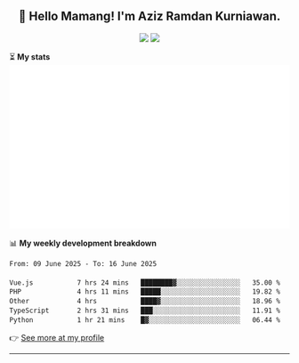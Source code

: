 <h2 align="center">👋 Hello Mamang! I'm Aziz Ramdan Kurniawan.</h2>  
<p align="center">
  <img src="https://komarev.com/ghpvc/?username=azizramdan">
  <img src="https://wakatime.com/badge/user/90056fa0-4c31-4eca-954e-2a3ac05896f9.svg">
</p>
    
⏳ **My stats**  
![](https://raw.githubusercontent.com/azizramdan/github-stats/master/generated/overview.svg#gh-dark-mode-only)

📊 **My weekly development breakdown**
<!--START_SECTION:waka-->

```txt
From: 09 June 2025 - To: 16 June 2025

Vue.js           7 hrs 24 mins   ████████▓░░░░░░░░░░░░░░░░   35.00 %
PHP              4 hrs 11 mins   █████░░░░░░░░░░░░░░░░░░░░   19.82 %
Other            4 hrs           ████▓░░░░░░░░░░░░░░░░░░░░   18.96 %
TypeScript       2 hrs 31 mins   ███░░░░░░░░░░░░░░░░░░░░░░   11.91 %
Python           1 hr 21 mins    █▓░░░░░░░░░░░░░░░░░░░░░░░   06.44 %
```

<!--END_SECTION:waka-->
👉 [See more at my profile](https://wakatime.com/@azizramdan)
***
